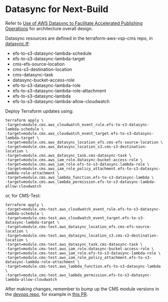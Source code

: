 # Datasync for Next-Build

Refer to [Use of AWS Datasync to Facilitate Accelerated Publishing Operations](https://github.com/department-of-veterans-affairs/va.gov-cms/blob/main/READMES/datasync.md) for architecture overall design.

Datasync resources are defined in the terraform-aws-vsp-cms repo, in [datasync.tf](https://github.com/department-of-veterans-affairs/terraform-aws-vsp-cms/blob/main/datasync.tf):

- efs-to-s3-datasync-lambda-schedule
- efs-to-s3-datasync-lambda-target
- cms-efs-source-location
- cms-s3-destination-location
- cms-datasync-task
- datasync-bucket-access-role
- efs-to-s3-datasync-lambda-role
- efs-to-s3-datasync-lambda-role-attachment
- efs-to-s3-datasync-lambda
- efs-to-s3-datasync-lambda-allow-cloudwatch

Deploy Terraform updates using:

```
terraform apply \
-target=module.cms.aws_cloudwatch_event_rule.efs-to-s3-datasync-lambda-schedule \
-target=module.cms.aws_cloudwatch_event_target.efs-to-s3-datasync-lambda-target \
-target=module.cms.aws_datasync_location_efs.cms-efs-source-location \
-target=module.cms.aws_datasync_location_s3.cms-s3-destination-location \
-target=module.cms.aws_datasync_task.cms-datasync-task \
-target=module.cms.aws_iam_role.datasync-bucket-access-role \
-target=module.cms.aws_iam_role.efs-to-s3-datasync-lambda-role \
-target=module.cms.aws_iam_role_policy_attachment.efs-to-s3-datasync-lambda-role-attachment \
-target=module.cms.aws_lambda_function.efs-to-s3-datasync-lambda \
-target=module.cms.aws_lambda_permission.efs-to-s3-datasync-lambda-allow-cloudwatch
```

or, for CMS-Test:

```
terraform apply \
-target=module.cms-test.aws_cloudwatch_event_rule.efs-to-s3-datasync-lambda-schedule \
-target=module.cms-test.aws_cloudwatch_event_target.efs-to-s3-datasync-lambda-target \
-target=module.cms-test.aws_datasync_location_efs.cms-efs-source-location \
-target=module.cms-test.aws_datasync_location_s3.cms-s3-destination-location \
-target=module.cms-test.aws_datasync_task.cms-datasync-task \
-target=module.cms-test.aws_iam_role.datasync-bucket-access-role \
-target=module.cms-test.aws_iam_role.efs-to-s3-datasync-lambda-role \
-target=module.cms-test.aws_iam_role_policy_attachment.efs-to-s3-datasync-lambda-role-attachment \
-target=module.cms-test.aws_lambda_function.efs-to-s3-datasync-lambda \
-target=module.cms-test.aws_lambda_permission.efs-to-s3-datasync-lambda-allow-cloudwatch
```

After making changes, remember to bump up the CMS module versions in the [devops repo](https://github.com/department-of-veterans-affairs/devops), for example in [this PR](https://github.com/department-of-veterans-affairs/devops/pull/14020/files).
